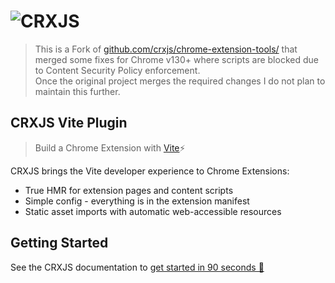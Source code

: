 # ![CRXJS](./banner-github.png)

> This is a Fork of [github.com/crxjs/chrome-extension-tools/](https://github.com/crxjs/chrome-extension-tools/) that merged some fixes for Chrome v130+ where scripts are blocked due to Content Security Policy enforcement.  
> Once the original project merges the required changes I do not plan to maintain this further.

## CRXJS Vite Plugin

> Build a Chrome Extension with [Vite](https://vitejs.dev)⚡

CRXJS brings the Vite developer experience to Chrome Extensions:

- True HMR for extension pages and content scripts
- Simple config - everything is in the extension manifest
- Static asset imports with automatic web-accessible resources

## Getting Started

See the CRXJS documentation to
[get started in 90 seconds 🚀](https://crxjs.dev/vite-plugin)
